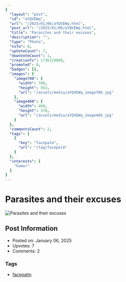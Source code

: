 ```yaml
---
{
  "layout": "post",
  "id": "aYQVEWq",
  "url": "/2025/01/06/aYQVEWq.html",
  "post_url": "/2025/01/06/aYQVEWq.html",
  "title": "Parasites and their excuses",
  "description": "",
  "type": "Photo",
  "nsfw": 0,
  "upVoteCount": 7,
  "downVoteCount": 1,
  "creationTs": 1736129060,
  "promoted": 0,
  "badges": [],
  "images": {
    "image700": {
      "width": 700,
      "height": 563,
      "url": "/assets/media/aYQVEWq_image700.jpg"
    },
    "image460": {
      "width": 460,
      "height": 370,
      "url": "/assets/media/aYQVEWq_image460.jpg"
    }
  },
  "commentsCount": 2,
  "tags": [
    {
      "key": "facepalm",
      "url": "/tag/facepalm"
    }
  ],
  "interests": [
    "humor"
  ]
}
---
```


# Parasites and their excuses

![Parasites and their excuses](/assets/media/aYQVEWq_image700.jpg)

## Post Information

- Posted on: January 06, 2025
- Upvotes: 7
- Comments: 2

### Tags

- [facepalm](/tag/facepalm)

